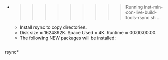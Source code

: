 * >>>>>>>>> Running inst-min-con-live-build-tools-rsync.sh ...
  * Install rsync to copy directories.
  * Disk size = 1624892K. Space Used = 4K. Runtime = 00:00:00:00.
  * The following NEW packages will be installed:
  ```bash
rsync*
  ```
